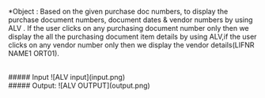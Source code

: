 *Object : Based on the given purchase doc numbers, to display the purchase document numbers, document dates & vendor numbers by using ALV . If the user clicks on any purchasing document number only then we display the all the purchasing document item details by using ALV,if the user clicks on any vendor number only then we display the vendor details(LIFNR NAME1 ORT01).

<br>
##### Input 
![ALV input](input.png)

<br>
##### Output: 
![ALV OUTPUT](output.png)
